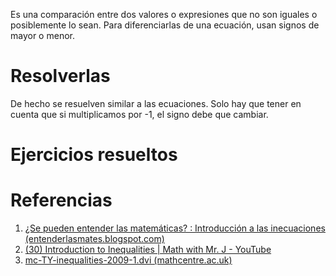 Es una comparación entre dos valores o expresiones que no son iguales o posiblemente lo sean. Para diferenciarlas de una ecuación, usan signos de mayor o menor.

# Resolverlas
De hecho se resuelven similar a las ecuaciones. Solo hay que tener en cuenta que si multiplicamos por -1, el signo debe que cambiar.

# Ejercicios resueltos


# Referencias
1. [¿Se pueden entender las matemáticas? : Introducción a las inecuaciones (entenderlasmates.blogspot.com)](http://entenderlasmates.blogspot.com/2018/10/introduccion-las-inecuaciones.html)
2. [(30) Introduction to Inequalities | Math with Mr. J - YouTube](https://www.youtube.com/watch?v=VLxGvhm-myQ)
3. [mc-TY-inequalities-2009-1.dvi (mathcentre.ac.uk)](https://www.mathcentre.ac.uk/resources/uploaded/mc-ty-inequalities-2009-1.pdf)